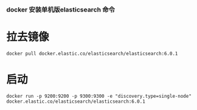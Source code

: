 ### docker 安装单机版elasticsearch 命令
# 拉去镜像

``docker pull docker.elastic.co/elasticsearch/elasticsearch:6.0.1``

# 启动

``docker run -p 9200:9200 -p 9300:9300 -e "discovery.type=single-node" docker.elastic.co/elasticsearch/elasticsearch:6.0.1``